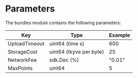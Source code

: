 <!--
order: 8
-->

# Parameters

The bundles module contains the following parameters:

| Key           | Type                    | Example |
|---------------|-------------------------|---------|
| UploadTimeout | uint64 (time s)         | 600     |
| StorageCost   | uint64 (tkyve per byte) | 25      |
| NetworkFee    | sdk.Dec (%)             | "0.01"  |
| MaxPoints     | uint64                  | 5       |
